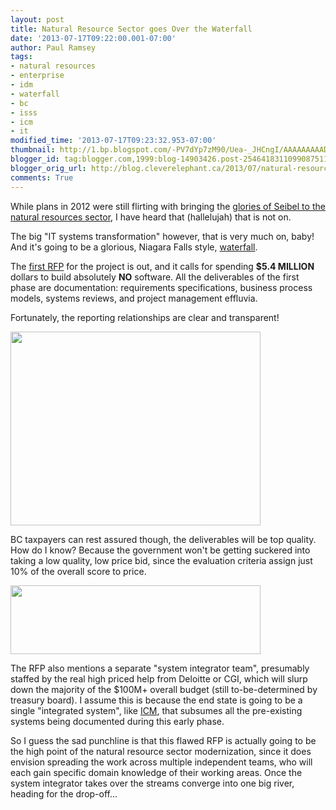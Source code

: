```yaml
---
layout: post
title: Natural Resource Sector goes Over the Waterfall
date: '2013-07-17T09:22:00.001-07:00'
author: Paul Ramsey
tags:
- natural resources
- enterprise
- idm
- waterfall
- bc
- isss
- icm
- it
modified_time: '2013-07-17T09:23:32.953-07:00'
thumbnail: http://1.bp.blogspot.com/-PV7dYp7zM90/Uea-_JHCngI/AAAAAAAAADg/KLGrMBjcd3E/s72-c/Untitled.png
blogger_id: tag:blogger.com,1999:blog-14903426.post-2546418311099087511
blogger_orig_url: http://blog.cleverelephant.ca/2013/07/natural-resource-sector-goes-over.html
comments: True
---
```


While plans in 2012 were still flirting with bringing the [glories of Seibel to the natural resources sector](http://blog.cleverelephant.ca/2013/06/bringing-icm-to-natural-resources-sector.html), I have heard that (hallelujah) that is not on.

The big "IT systems transformation" however, that is very much on, baby! And it's going to be a glorious, Niagara Falls style, [waterfall](http://en.wikipedia.org/wiki/Waterfall_model).

The [first RFP](https://dl.dropboxusercontent.com/u/1184727/ITP-011%20Consultants%20IT%20Systems%20Transformation%20CSNR.docx) for the project is out, and it calls for spending **$5.4 MILLION** dollars to build absolutely **NO** software. All the deliverables of the first phase are documentation: requirements specifications, business process models, systems reviews, and project management effluvia.

Fortunately, the reporting relationships are clear and transparent!

<img border="0" height="310" src="http://1.bp.blogspot.com/-PV7dYp7zM90/Uea-_JHCngI/AAAAAAAAADg/KLGrMBjcd3E/s400/Untitled.png" width="400" />

BC taxpayers can rest assured though, the deliverables will be top quality. How do I know? Because the government won't be getting suckered into taking a low quality, low price bid, since the evaluation criteria assign just 10% of the overall score to price.

<img border="0" height="110" src="http://1.bp.blogspot.com/-yNSa1Df3n94/UebAAaTbU1I/AAAAAAAAADw/YF_6VTsv2Q4/s400/screenshot_01.png" width="400" />

The RFP also mentions a separate "system integrator team", presumably staffed by the real high priced help from Deloitte or CGI, which will slurp down the majority of the $100M+ overall budget (still to-be-determined by treasury board). I assume this is because the end state is going to be a single "integrated system", like [ICM](http://blog.cleverelephant.ca/2012/06/more-icm.html), that subsumes all the pre-existing systems being documented during this early phase.

So I guess the sad punchline is that this flawed RFP is actually going to be the high point of the natural resource sector modernization, since it does envision spreading the work across multiple independent teams, who will each gain specific domain knowledge of their working areas. Once the system integrator takes over the streams converge into one big river, heading for the drop-off...


